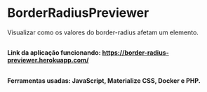 # BorderRadiusPreviewer
Visualizar como os valores do border-radius afetam um elemento.
##
#### Link da aplicação funcionando: https://border-radius-previewer.herokuapp.com/
##
#### Ferramentas usadas: JavaScript, Materialize CSS, Docker e PHP.
